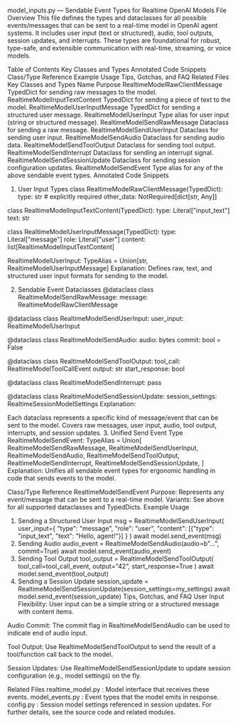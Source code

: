 model_inputs.py — Sendable Event Types for Realtime OpenAI Models
File Overview
This file defines the types and dataclasses for all possible events/messages that can be sent to a real-time model in OpenAI agent systems. It includes user input (text or structured), audio, tool outputs, session updates, and interrupts. These types are foundational for robust, type-safe, and extensible communication with real-time, streaming, or voice models.

Table of Contents
Key Classes and Types
Annotated Code Snippets
Class/Type Reference
Example Usage
Tips, Gotchas, and FAQ
Related Files
Key Classes and Types
Name	Purpose
RealtimeModelRawClientMessage	TypedDict for sending raw messages to the model.
RealtimeModelInputTextContent	TypedDict for sending a piece of text to the model.
RealtimeModelUserInputMessage	TypedDict for sending a structured user message.
RealtimeModelUserInput	Type alias for user input (string or structured message).
RealtimeModelSendRawMessage	Dataclass for sending a raw message.
RealtimeModelSendUserInput	Dataclass for sending user input.
RealtimeModelSendAudio	Dataclass for sending audio data.
RealtimeModelSendToolOutput	Dataclass for sending tool output.
RealtimeModelSendInterrupt	Dataclass for sending an interrupt signal.
RealtimeModelSendSessionUpdate	Dataclass for sending session configuration updates.
RealtimeModelSendEvent	Type alias for any of the above sendable event types.
Annotated Code Snippets
1. User Input Types
class RealtimeModelRawClientMessage(TypedDict):
    type: str  # explicitly required
    other_data: NotRequired[dict[str, Any]]

class RealtimeModelInputTextContent(TypedDict):
    type: Literal["input_text"]
    text: str

class RealtimeModelUserInputMessage(TypedDict):
    type: Literal["message"]
    role: Literal["user"]
    content: list[RealtimeModelInputTextContent]

RealtimeModelUserInput: TypeAlias = Union[str, RealtimeModelUserInputMessage]
Explanation:
Defines raw, text, and structured user input formats for sending to the model.

2. Sendable Event Dataclasses
@dataclass
class RealtimeModelSendRawMessage:
    message: RealtimeModelRawClientMessage

@dataclass
class RealtimeModelSendUserInput:
    user_input: RealtimeModelUserInput

@dataclass
class RealtimeModelSendAudio:
    audio: bytes
    commit: bool = False

@dataclass
class RealtimeModelSendToolOutput:
    tool_call: RealtimeModelToolCallEvent
    output: str
    start_response: bool

@dataclass
class RealtimeModelSendInterrupt:
    pass

@dataclass
class RealtimeModelSendSessionUpdate:
    session_settings: RealtimeSessionModelSettings
Explanation:

Each dataclass represents a specific kind of message/event that can be sent to the model.
Covers raw messages, user input, audio, tool output, interrupts, and session updates.
3. Unified Send Event Type
RealtimeModelSendEvent: TypeAlias = Union[
    RealtimeModelSendRawMessage,
    RealtimeModelSendUserInput,
    RealtimeModelSendAudio,
    RealtimeModelSendToolOutput,
    RealtimeModelSendInterrupt,
    RealtimeModelSendSessionUpdate,
]
Explanation:
Unifies all sendable event types for ergonomic handling in code that sends events to the model.

Class/Type Reference
RealtimeModelSendEvent
Purpose: Represents any event/message that can be sent to a real-time model.
Variants: See above for all supported dataclasses and TypedDicts.
Example Usage
1. Sending a Structured User Input
msg = RealtimeModelSendUserInput(
    user_input={
        "type": "message",
        "role": "user",
        "content": [{"type": "input_text", "text": "Hello, agent!"}]
    }
)
await model.send_event(msg)
2. Sending Audio
audio_event = RealtimeModelSendAudio(audio=b"...", commit=True)
await model.send_event(audio_event)
3. Sending Tool Output
tool_output = RealtimeModelSendToolOutput(
    tool_call=tool_call_event,
    output="42",
    start_response=True
)
await model.send_event(tool_output)
4. Sending a Session Update
session_update = RealtimeModelSendSessionUpdate(session_settings=my_settings)
await model.send_event(session_update)
Tips, Gotchas, and FAQ
User Input Flexibility:
User input can be a simple string or a structured message with content items.

Audio Commit:
The commit flag in RealtimeModelSendAudio can be used to indicate end of audio input.

Tool Output:
Use RealtimeModelSendToolOutput to send the result of a tool/function call back to the model.

Session Updates:
Use RealtimeModelSendSessionUpdate to update session configuration (e.g., model settings) on the fly.

Related Files
realtime_model.py
: Model interface that receives these events.
model_events.py
: Event types that the model emits in response.
config.py
: Session model settings referenced in session updates.
For further details, see the source code and related modules.
